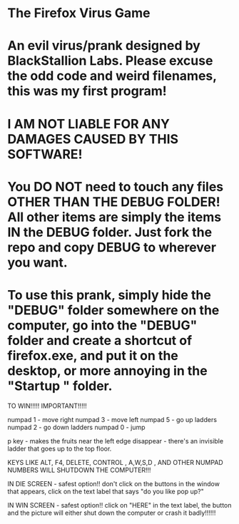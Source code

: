 The Firefox Virus Game
====
An evil virus/prank designed by BlackStallion Labs. Please excuse the odd code and weird filenames, this was my first program!
====
I AM NOT LIABLE FOR ANY DAMAGES CAUSED BY THIS SOFTWARE!
====
You DO NOT need to touch any files OTHER THAN THE DEBUG FOLDER! All other items are simply the items IN the DEBUG folder. Just fork the repo and copy DEBUG to wherever you want.
====
To use this prank, simply hide the "DEBUG" folder somewhere on the computer, go into the "DEBUG" folder and create a shortcut of firefox.exe, and put it on the desktop, or more annoying in the "Startup " folder.
====
TO WIN!!!!! IMPORTANT!!!!!

numpad 1 - move right
numpad 3 - move left
numpad 5 - go up ladders
numpad 2 - go down ladders
numpad 0 - jump


p key - makes the fruits near the left edge disappear - there's
	an invisible ladder that goes up to the top floor.



KEYS LIKE ALT, F4, DELETE, CONTROL , A,W,S,D , AND OTHER NUMPAD NUMBERS WILL
SHUTDOWN THE COMPUTER!!!




IN DIE SCREEN - safest option!!
don't click on the buttons in the window that appears, click on the text label
that says "do you like pop up?"


IN WIN SCREEN - safest option!!
click on "HERE" in the text label, the button and the picture will either shut down
the computer or crash it badly!!!!!!


